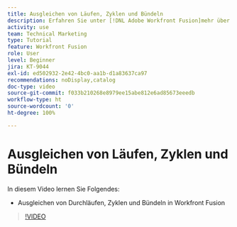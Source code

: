 ```yaml
---
title: Ausgleichen von Läufen, Zyklen und Bündeln
description: Erfahren Sie unter [!DNL Adobe Workfront Fusion]mehr über das Ausgleichen von Durchläufen, Zyklen und Bündeln.
activity: use
team: Technical Marketing
type: Tutorial
feature: Workfront Fusion
role: User
level: Beginner
jira: KT-9044
exl-id: ed502932-2e42-4bc0-aa1b-d1a83637ca97
recommendations: noDisplay,catalog
doc-type: video
source-git-commit: f033b210268e8979ee15abe812e6ad85673eeedb
workflow-type: ht
source-wordcount: '0'
ht-degree: 100%

---
```


# Ausgleichen von Läufen, Zyklen und Bündeln

In diesem Video lernen Sie Folgendes:

* Ausgleichen von Durchläufen, Zyklen und Bündeln in Workfront Fusion

>[!VIDEO](https://video.tv.adobe.com/v/335285/?quality=12&learn=on)
